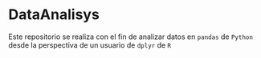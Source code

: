 # DataAnalisys
Este repositorio se realiza con el fin de analizar datos en `pandas` de `Python` desde la perspectiva de un usuario de `dplyr` de `R`
